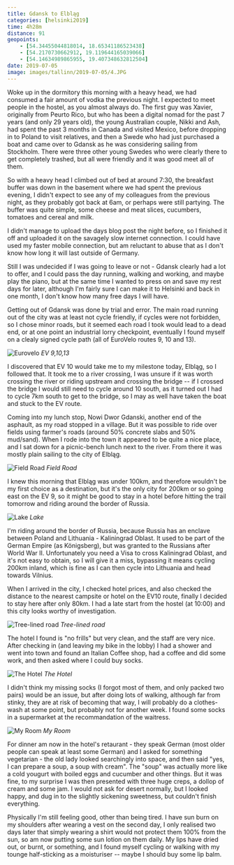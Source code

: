 ```yaml
--- 
title: Gdansk to Elbląg
categories: [helsinki2019]
time: 4h28m
distance: 91
geopoints:
    - [54.34455044818014, 18.65341186523438]
    - [54.2170730662912, 19.119644165039066]
    - [54.14634989865955, 19.407348632812504]
date: 2019-07-05
image: images/tallinn/2019-07-05/4.JPG
---
```


Woke up in the dormitory this morning with a heavy head, we had consumed a
fair amount of vodka the previous night. I expected to meet people in the
hostel, as you almost always do. The first guy was Xavier, originally from
Peurto Rico, but who has been a digital nomad for the past 7 years (and only
29 years old), the young Australian couple, Nikki and Ash, had spent the past
3 months in Canada and visited Mexico, before dropping in to Poland to visit
relatives, and then a Swede who had just purchased a boat and came over to
Gdansk as he was considering sailing from Stockholm. There were three other
young Swedes who were clearly there to get completely trashed, but all were
friendly and it was good meet all of them.

So with a heavy head I climbed out of bed at around 7:30, the breakfast buffer
was down in the basement where we had spent the previous evening, I didn't
expect to see any of my colleagues from the previous night, as they probably
got back at 6am, or perhaps were still partying. The buffer was quite simple,
some cheese and meat slices, cucumbers, tomatoes and cereal and milk.

I didn't manage to upload the days blog post the night before, so I finished
it off and uploaded it on the savagely slow internet connection. I could have
used my faster mobile connection, but am reluctant to abuse that as I don't
know how long it will last outside of Germany.

Still I was undecided if I was going to leave or not - Gdansk clearly had a
lot to offer, and I could pass the day running, walking and working, and maybe
play the piano, but at the same time I wanted to press on and save my rest
days for later, although I'm fairly sure I can make it to Helsinki and back in
one month, I don't know how many free days I will have.

Getting out of Gdansk was done by trial and error. The main road running out
of the city was at least not cycle friendly, if cycles were not forbidden, so
I chose minor roads, but it seemed each road I took would lead to a dead end,
or at one point an industrial lorry checkpoint, eventually I found myself on a
clealy signed cycle path (all of EuroVelo routes 9, 10 and 13).

![Eurovelo](/images/tallinn/2019-07-05/1.JPG)
*EV 9,10,13*

I discovered that EV 10 would take me to my milestone today, Elbląg, so I
followed that. It took me to a river crossing, I was unsure if it was worth
crossing the river or riding upstream and crossing the bridge -- if I crossed
the bridge I would still need to cycle around 10 south, as it turned out I
had to cycle 7km south to get to the bridge, so I may as well have taken the
boat and stuck to the EV route.

Coming into my lunch stop, Nowi Dwor Gdanski, another end of the asphault, as
my road stopped in a village. But it was possible to ride over fields using
farmer's roads (around 50% concrete slabs and 50% mud/sand). When I rode into
the town it appeared to be quite a nice place, and I sat down for a
picnic-bench lunch next to the river. From there it was mostly plain sailing
to the city of Elbląg.

![Field Road](/images/tallinn/2019-07-05/4.JPG)
*Field Road*


I knew this morning that Elbląg was under 100km, and therefore wouldn't be my
first choice as a destination, but it's the only city for 200km or so going
east on the EV 9, so it might be good to stay in a hotel before hitting the
trail tomorrow and riding around the border of Russia.

![Lake](/images/tallinn/2019-07-05/2.JPG)
*Lake*

I'm riding around the border of Russia, because Russia has an enclave between
Poland and Lithuania - Kaliningrad Oblast. It used to be part of the German
Empire (as Königsberg), but was granted to the Russians after World War II.
Unfortunately you need a Visa to cross Kaliningrad Oblast, and it's not easy
to obtain, so I will give it a miss, bypassing it means cycling 200km inland,
which is fine as I can then cycle into Lithuania and head towards Vilnius.

When I arrived in the city, I checked hotel prices, and also checked the
distance to the nearest campsite or hotel on the EV10 route, finally I decided
to stay here after only 80km. I had a late start from the hostel (at 10:00)
and this city looks worthy of investigation.

![Tree-lined road](/images/tallinn/2019-07-05/3.JPG)
*Tree-lined road*

The hotel I found is "no frills" but very clean, and the staff are very nice.
After checking in (and leaving my bike in the lobby) I had a shower and went
into town and found an Italian Coffee shop, had a coffee and did some work,
and then asked where I could buy socks.

![The Hotel](/images/tallinn/2019-07-05/5.JPG)
*The Hotel*

I didn't think my missing socks (I forgot most of them, and only packed two
pairs) would be an issue, but after doing lots of walking, although far from
stinky, they are at risk of becoming that way, I will probably do a
clothes-wash at some point, but probably not for another week. I found some
socks in a supermarket at the recommandation of the waitress.

![My Room](/images/tallinn/2019-07-05/6.JPG)
*My Room*

For dinner am now in the hotel's retaurant - they speak German (most older
people can speak at least some German) and I asked for something vegetarian -
the old lady looked searchingly into space, and then said "yes, I can prepare
a soup, a soup with cream". The "soup" was actually more like a cold yougurt
with boiled eggs and cucumber and other things. But it was fine, to my
surprise I was then presented with three huge creps, a dollop of cream and
some jam. I would not ask for desert normally, but I looked happy, and dug in
to the slightly sickening sweetness, but couldn't finish everything.

Physically I'm still feeling good, other than being tired. I have sun burn on
my shoulders after wearing a vest on the second day, I only realised two days
later that simply wearing a shirt would not protect them 100% from the sun, so
am now putting some sun lotion on them daily. My lips have dried out, or
burnt, or something, and I found myself cycling or walking with my tounge
half-sticking as a moisturiser -- maybe I should buy some lip balm.
